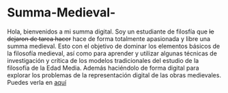 # Summa-Medieval-

Hola, bienvenidos a mi summa digital. Soy un estudiante de filosfía que ~~le dejaron de tarea hacer~~ hace de forma totalmente apasionada y libre una summa medieval. Esto con el objetivo de dominar los elementos básicos de la filosofía medieval, así como para aprender y utilizar algunas técnicas de investigación y crítica de los modelos tradicionales del estudio de la filosofía de la Edad Media. Además haciéndolo de forma digital para explorar los problemas de la representación digital de las obras medievales. 
Puedes verla en [aquí](https://antidoto05.github.io/summa_medieval/#%C2%BFque%20es%20una%20summa?) 
